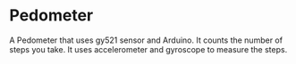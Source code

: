 # Pedometer
A Pedometer that uses gy521 sensor and Arduino. It counts the number of steps you take. It uses accelerometer and gyroscope to measure the steps.
